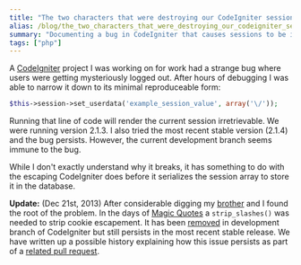 ```yaml
---
title: "The two characters that were destroying our CodeIgniter sessions"
alias: /blog/the_two_characters_that_were_destroying_our_codeigniter_sessions
summary: "Documenting a bug in CodeIgniter that causes sessions to be irretrievable."
tags: ["php"]
---
```


A [CodeIgniter] project I was working on for work had a strange bug where
users were getting mysteriously logged out. After hours of debugging I was able
to narrow it down to its minimal reproduceable form:

```php
$this->session->set_userdata('example_session_value', array('\/'));
```

Running that line of code will render the current session irretrievable. We
were running version 2.1.3. I also tried the most recent stable version (2.1.4)
and the bug persists. However, the current development branch seems immune to
the bug.

While I don't exactly understand why it breaks, it has something to do with the
escaping CodeIgniter does before it serializes the session array to store it in
the database.

**Update:** (Dec 21st, 2013) After considerable digging my [brother] and
I found the root of the problem. In the days of [Magic Quotes]
a `strip_slashes()` was needed to strip cookie escapement. It has been
[removed] in development branch of CodeIgniter but still persists in the most
recent stable release. We have written up a possible history explaining how
this issue persists as part of a [related pull request].

[codeigniter]: http://ellislab.com/codeigniter
[brother]: http://thatsmathematics.com
[magic quotes]: http://www.php.net/magic_quotes
[removed]: https://github.com/EllisLab/CodeIgniter/commit/ca20d8
[related pull request]: https://github.com/EllisLab/CodeIgniter/pull/2784
